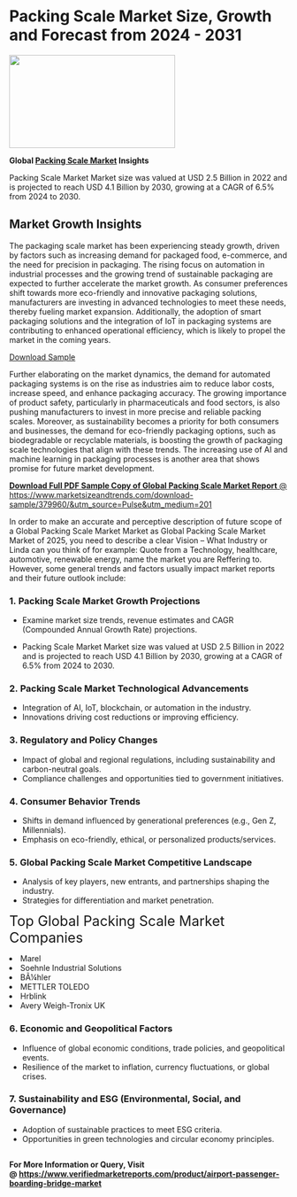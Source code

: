 <H1>Packing Scale Market Size, Growth and Forecast from 2024 - 2031</H1><img class="aligncenter size-medium wp-image-584254" src="https://thirdeyenews.in/wp-content/uploads/2024/09/Global-Market-Research-300x168.jpeg" alt="" width="300" height="168" /><p><strong>Global&nbsp;<a href="https://www.marketsizeandtrends.com/download-sample/379960/&amp;utm_source=Pulse&amp;utm_medium=201">Packing Scale Market</a> Insights</strong></p><p>Packing Scale Market Market size was valued at USD 2.5 Billion in 2022 and is projected to reach USD 4.1 Billion by 2030, growing at a CAGR of 6.5% from 2024 to 2030.</p><p><h2>Market Growth Insights</h2> <p>The packaging scale market has been experiencing steady growth, driven by factors such as increasing demand for packaged food, e-commerce, and the need for precision in packaging. The rising focus on automation in industrial processes and the growing trend of sustainable packaging are expected to further accelerate the market growth. As consumer preferences shift towards more eco-friendly and innovative packaging solutions, manufacturers are investing in advanced technologies to meet these needs, thereby fueling market expansion. Additionally, the adoption of smart packaging solutions and the integration of IoT in packaging systems are contributing to enhanced operational efficiency, which is likely to propel the market in the coming years.</p> <p><a href="#">Download Sample</a></p> <p>Further elaborating on the market dynamics, the demand for automated packaging systems is on the rise as industries aim to reduce labor costs, increase speed, and enhance packaging accuracy. The growing importance of product safety, particularly in pharmaceuticals and food sectors, is also pushing manufacturers to invest in more precise and reliable packing scales. Moreover, as sustainability becomes a priority for both consumers and businesses, the demand for eco-friendly packaging options, such as biodegradable or recyclable materials, is boosting the growth of packaging scale technologies that align with these trends. The increasing use of AI and machine learning in packaging processes is another area that shows promise for future market development.</p> <p><a href="#"></p><p><span class=""><strong>Download Full PDF Sample Copy of Global Packing Scale Market Report</strong> @ <a href="https://www.marketsizeandtrends.com/download-sample/379960/&amp;utm_source=Pulse&amp;utm_medium=201" target="_blank">https://www.marketsizeandtrends.com/download-sample/379960/&amp;utm_source=Pulse&amp;utm_medium=201</a></span></p><p>In order to make an accurate and perceptive description of future scope of a Global&nbsp;Packing Scale Market Market as Global&nbsp;Packing Scale Market Market of 2025, you need to describe a clear Vision &ndash; What Industry or Linda can you think of for example: Quote from a Technology, healthcare, automotive, renewable energy, name the market you are Reffering to. However, some general trends and factors usually impact market reports and their future outlook include:</p><h3>1.&nbsp;<strong>Packing Scale Market Growth Projections</strong></h3><ul><li>Examine market size trends, revenue estimates and CAGR (Compounded Annual Growth Rate) projections.</li><li><p>Packing Scale Market Market size was valued at USD 2.5 Billion in 2022 and is projected to reach USD 4.1 Billion by 2030, growing at a CAGR of 6.5% from 2024 to 2030.</p></li></ul><h3>2.&nbsp;<strong>Packing Scale Market Technological Advancements</strong></h3><ul><li>Integration of AI, IoT, blockchain, or automation in the industry.</li><li>Innovations driving cost reductions or improving efficiency.</li></ul><h3>3.&nbsp;<strong>Regulatory and Policy Changes</strong></h3><ul><li>Impact of global and regional regulations, including sustainability and carbon-neutral goals.</li><li>Compliance challenges and opportunities tied to government initiatives.</li></ul><h3>4.&nbsp;<strong>Consumer Behavior Trends</strong></h3><ul><li>Shifts in demand influenced by generational preferences (e.g., Gen Z, Millennials).</li><li>Emphasis on eco-friendly, ethical, or personalized products/services.</li></ul><h3>5.&nbsp;<strong>Global Packing Scale Market Competitive Landscape</strong></h3><ul><li>Analysis of key players, new entrants, and partnerships shaping the industry.</li><li>Strategies for differentiation and market penetration.</li></ul><p data-pm-slice="1 1 []"><span style="color: inherit; font-family: inherit; font-size: 25px;">Top Global Packing Scale Market Companies</span></p><div class="" data-test-id=""><p><li>Marel</li><li> Soehnle Industrial Solutions</li><li> BÃ¼hler</li><li> METTLER TOLEDO</li><li> Hrblink</li><li> Avery Weigh-Tronix UK</li></p></div><h3>6.&nbsp;<strong>Economic and Geopolitical Factors</strong></h3><ul><li>Influence of global economic conditions, trade policies, and geopolitical events.</li><li>Resilience of the market to inflation, currency fluctuations, or global crises.</li></ul><h3>7.&nbsp;<strong>Sustainability and ESG (Environmental, Social, and Governance)</strong></h3><ul><li>Adoption of sustainable practices to meet ESG criteria.</li><li>Opportunities in green technologies and circular economy principles.</li></ul><h2><strong style="font-size: 14px;">For More Information or Query, Visit @&nbsp;</strong><a style="background-color: #ffffff; font-size: 14px;" href="https://www.marketsizeandtrends.com/report/packing-scale-market/" target="_blank">https://www.verifiedmarketreports.com/product/airport-passenger-boarding-bridge-market</a></h2>
